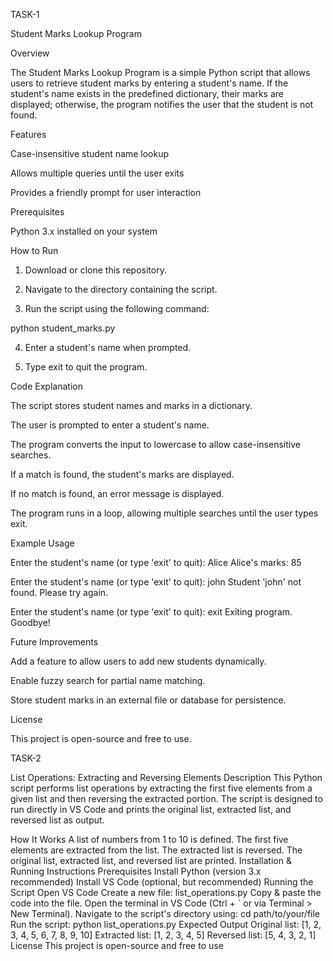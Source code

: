 TASK-1

Student Marks Lookup Program

Overview

The Student Marks Lookup Program is a simple Python script that allows users to retrieve student marks by entering a student's name. If the student's name exists in the predefined dictionary, their marks are displayed; otherwise, the program notifies the user that the student is not found.

Features

Case-insensitive student name lookup

Allows multiple queries until the user exits

Provides a friendly prompt for user interaction


Prerequisites

Python 3.x installed on your system


How to Run

1. Download or clone this repository.


2. Navigate to the directory containing the script.


3. Run the script using the following command:

python student_marks.py


4. Enter a student's name when prompted.


5. Type exit to quit the program.



Code Explanation

The script stores student names and marks in a dictionary.

The user is prompted to enter a student's name.

The program converts the input to lowercase to allow case-insensitive searches.

If a match is found, the student's marks are displayed.

If no match is found, an error message is displayed.

The program runs in a loop, allowing multiple searches until the user types exit.


Example Usage

Enter the student's name (or type 'exit' to quit): Alice
Alice's marks: 85

Enter the student's name (or type 'exit' to quit): john
Student 'john' not found. Please try again.

Enter the student's name (or type 'exit' to quit): exit
Exiting program. Goodbye!

Future Improvements

Add a feature to allow users to add new students dynamically.

Enable fuzzy search for partial name matching.

Store student marks in an external file or database for persistence.


License

This project is open-source and free to use.








TASK-2


List Operations: Extracting and Reversing Elements
Description
This Python script performs list operations by extracting the first five elements from a given list and then reversing the extracted portion. The script is designed to run directly in VS Code and prints the original list, extracted list, and reversed list as output.

How It Works
A list of numbers from 1 to 10 is defined.
The first five elements are extracted from the list.
The extracted list is reversed.
The original list, extracted list, and reversed list are printed.
Installation & Running Instructions
Prerequisites
Install Python (version 3.x recommended)
Install VS Code (optional, but recommended)
Running the Script
Open VS Code
Create a new file: list_operations.py
Copy & paste the code into the file.
Open the terminal in VS Code (Ctrl + ` or via Terminal > New Terminal).
Navigate to the script's directory using:
cd path/to/your/file
Run the script:
python list_operations.py
Expected Output
Original list: [1, 2, 3, 4, 5, 6, 7, 8, 9, 10]
Extracted list: [1, 2, 3, 4, 5]
Reversed list: [5, 4, 3, 2, 1]
License
This project is open-source and free to use
